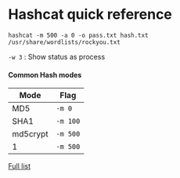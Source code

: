 # Hashcat quick reference

`hashcat -m 500 -a 0 -o pass.txt hash.txt /usr/share/wordlists/rockyou.txt`

`-w 3` : Show status as process


#### Common Hash modes
| Mode | Flag |
| -- | -- |
MD5 | `-m 0`
SHA1 | `-m 100`
md5crypt | `-m 500`
$1$ | `-m 500`

[Full list](https://hashcat.net/wiki/doku.php?id=example_hashes)
